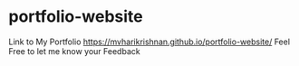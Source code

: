 # portfolio-website

Link  to My Portfolio https://mvharikrishnan.github.io/portfolio-website/
Feel Free to let me know your Feedback
